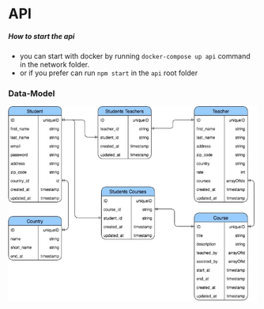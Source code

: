 # API
##### How to start the api
- you can start with docker by running `docker-compose up api` command in the network folder.
- or if you prefer can run `npm start` in the `api` root folder
### Data-Model
![data-model](https://github.com/englishtutorslive/dashboard/blob/master/api/data-model.jpg)
